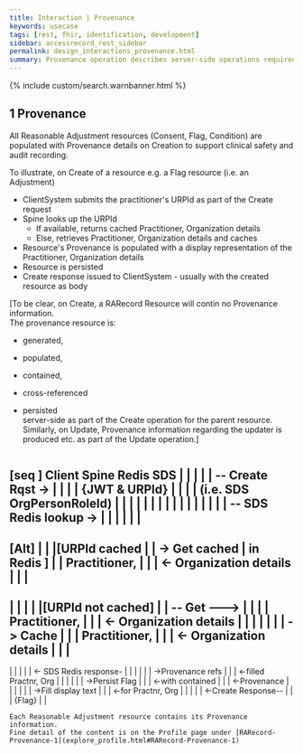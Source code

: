 ```yaml
---
title: Interaction | Provenance
keywords: usecase
tags: [rest, fhir, identification, development]
sidebar: accessrecord_rest_sidebar
permalink: design_interactions_provenance.html
summary: Provenance operation describes server-side operations required to populate, cache and return Provenance information (Practitioner and Organisation information) for all Reasonable Adjustment Flag components on Spine via the FHIR&reg; Reasonable Adjustments API
---
```

{% include custom/search.warnbanner.html %}

## 1 Provenance ##

All Reasonable Adjustment resources (Consent, Flag, Condition) are populated with Provenance details on Creation to support clinical safety and audit recording.

To illustrate, on Create of a resource e.g. a Flag resource (i.e. an Adjustment)
* ClientSystem submits the practitioner's URPId as part of the Create request
* Spine looks up the URPId
  * If available, returns cached Practitioner, Organization details
  * Else, retrieves Practitioner, Organization details and caches
* Resource's Provenance is populated with a display representation of the Practitioner, Organization details
* Resource is persisted
* Create response issued to ClientSystem - usually with the created resource as body

[To be clear, on Create, a RARecord Resource will contin no Provenance information.  
The provenance resource is:  
* generated,
* populated,
* contained,
* cross-referenced
* persisted  
server-side as part of the Create operation for the parent resource.  
Similarly, on Update, Provenance information regarding the updater is produced etc. as part of the Update operation.]

  ```
[seq ]
Client                 Spine                    Redis              SDS
   |                     |                        |                |
   | -- Create Rqst ->   |                        |                |
   |    {JWT & URPId}    |                        |                |
   |    (i.e. SDS OrgPersonRoleId)                |                |
   |                     |                        |                |
   |                     |                        |                |
   |                     |                        |                |
   |                     | -- SDS Redis lookup -> |                |
   |                     |                        |                |
--------------------------------------------------------
[Alt]                  |                        |
   |[URPId cached        |                        | -> Get cached
   | in Redis    ]       |                        |    Practitioner,
   |                     |                        | <- Organization details
   |                     |                        |
--------------------------------------------------------
   |                     |                        |                |
   |[URPId not cached]   |                        | -- Get    ---> |
   |                     |                        |    Practitioner,
   |                     |                        | <- Organization details
   |                     |                        |                |
   |                     |                        | -> Cache
   |                     |                        |    Practitioner,
   |                     |                        | <- Organization details
   |                     |                        |
--------------------------------------------------------
   |                     |                        |
   |                     | <- SDS Redis response- |
   |                     |                        |
   |                     | ->Provenance refs      |
   |                     | <-filled Practnr, Org  |
   |                     |                        |
   |                     | ->Persist Flag         |
   |                     | <-with contained       |
   |                     | <-Provenance           |
   |                     |                        |
   |                     | ->Fill display text    |
   |                     | <-for Practnr, Org     |
   |                     |                        |
   | <-Create Response-- |                        |
   |   {Flag}            |                        |
```
Each Reasonable Adjustment resource contains its Provenance information.
Fine detail of the content is on the Profile page under [RARecord-Provenance-1](explore_profile.html#RARecord-Provenance-1)

